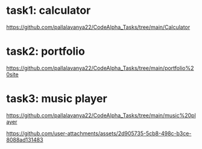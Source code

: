 # task1: calculator
https://github.com/pallalavanya22/CodeAlpha_Tasks/tree/main/Calculator
# task2: portfolio
https://github.com/pallalavanya22/CodeAlpha_Tasks/tree/main/portfolio%20site
# task3: music player
https://github.com/pallalavanya22/CodeAlpha_Tasks/tree/main/music%20player


https://github.com/user-attachments/assets/2d905735-5cb8-498c-b3ce-8088ad131483
